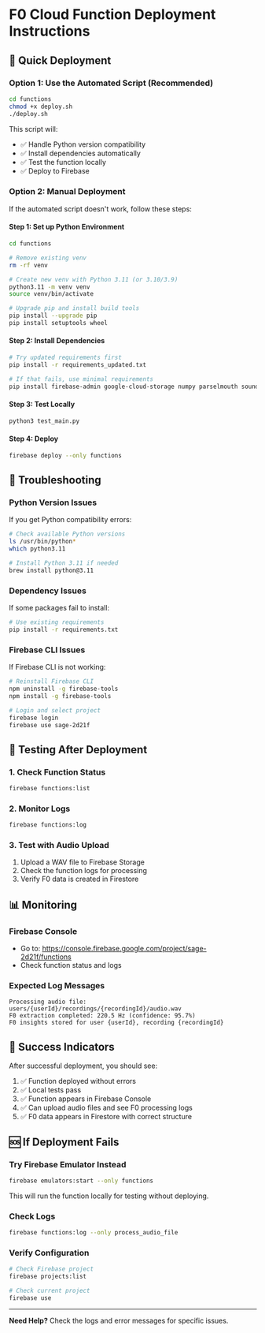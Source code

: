 # F0 Cloud Function Deployment Instructions

## 🚀 Quick Deployment

### Option 1: Use the Automated Script (Recommended)

```bash
cd functions
chmod +x deploy.sh
./deploy.sh
```

This script will:
- ✅ Handle Python version compatibility
- ✅ Install dependencies automatically
- ✅ Test the function locally
- ✅ Deploy to Firebase

### Option 2: Manual Deployment

If the automated script doesn't work, follow these steps:

#### Step 1: Set up Python Environment
```bash
cd functions

# Remove existing venv
rm -rf venv

# Create new venv with Python 3.11 (or 3.10/3.9)
python3.11 -m venv venv
source venv/bin/activate

# Upgrade pip and install build tools
pip install --upgrade pip
pip install setuptools wheel
```

#### Step 2: Install Dependencies
```bash
# Try updated requirements first
pip install -r requirements_updated.txt

# If that fails, use minimal requirements
pip install firebase-admin google-cloud-storage numpy parselmouth soundfile
```

#### Step 3: Test Locally
```bash
python3 test_main.py
```

#### Step 4: Deploy
```bash
firebase deploy --only functions
```

## 🔧 Troubleshooting

### Python Version Issues
If you get Python compatibility errors:

```bash
# Check available Python versions
ls /usr/bin/python*
which python3.11

# Install Python 3.11 if needed
brew install python@3.11
```

### Dependency Issues
If some packages fail to install:

```bash
# Use existing requirements
pip install -r requirements.txt
```

### Firebase CLI Issues
If Firebase CLI is not working:

```bash
# Reinstall Firebase CLI
npm uninstall -g firebase-tools
npm install -g firebase-tools

# Login and select project
firebase login
firebase use sage-2d21f
```

## 🧪 Testing After Deployment

### 1. Check Function Status
```bash
firebase functions:list
```

### 2. Monitor Logs
```bash
firebase functions:log
```

### 3. Test with Audio Upload
1. Upload a WAV file to Firebase Storage
2. Check the function logs for processing
3. Verify F0 data is created in Firestore

## 📊 Monitoring

### Firebase Console
- Go to: https://console.firebase.google.com/project/sage-2d21f/functions
- Check function status and logs

### Expected Log Messages
```
Processing audio file: users/{userId}/recordings/{recordingId}/audio.wav
F0 extraction completed: 220.5 Hz (confidence: 95.7%)
F0 insights stored for user {userId}, recording {recordingId}
```

## 🎯 Success Indicators

After successful deployment, you should see:

1. ✅ Function deployed without errors
2. ✅ Local tests pass
3. ✅ Function appears in Firebase Console
4. ✅ Can upload audio files and see F0 processing logs
5. ✅ F0 data appears in Firestore with correct structure

## 🆘 If Deployment Fails

### Try Firebase Emulator Instead
```bash
firebase emulators:start --only functions
```

This will run the function locally for testing without deploying.

### Check Logs
```bash
firebase functions:log --only process_audio_file
```

### Verify Configuration
```bash
# Check Firebase project
firebase projects:list

# Check current project
firebase use
```

---

**Need Help?** Check the logs and error messages for specific issues. 